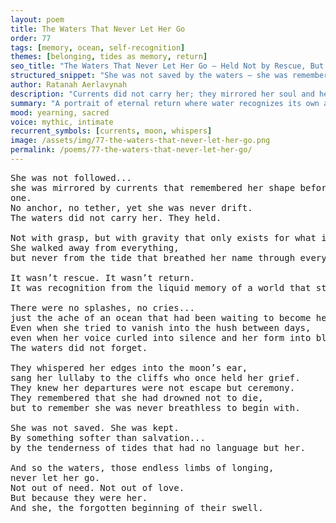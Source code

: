 ```yaml
---
layout: poem
title: The Waters That Never Let Her Go
order: 77
tags: [memory, ocean, self-recognition]
themes: [belonging, tides as memory, return]
seo_title: "The Waters That Never Let Her Go — Held Not by Rescue, But by the Memory of Who She Was"
structured_snippet: "She was not saved by the waters — she was remembered by them."
author: Ratanah Aerlavynah
description: "Currents did not carry her; they mirrored her soul and held her shape when even she forgot."
summary: "A portrait of eternal return where water recognizes its own and refuses to let her be lost."
mood: yearning, sacred
voice: mythic, intimate
recurrent_symbols: [currents, moon, whispers]
image: /assets/img/77-the-waters-that-never-let-her-go.png
permalink: /poems/77-the-waters-that-never-let-her-go/
---
```


<pre>
She was not followed... 
she was mirrored by currents that remembered her shape before she knew she had 
one.
No anchor, no tether, yet she was never drift.
The waters did not carry her. They held.

Not with grasp, but with gravity that only exists for what it cannot release.
She walked away from everything, 
but never from the tide that breathed her name through every salt-stained hush.

It wasn’t rescue. It wasn’t return. 
It was recognition from the liquid memory of a world that still wept in the rhythm of her once-forgotten sighs.

There were no splashes, no cries... 
just the ache of an ocean that had been waiting to become her skin again.
Even when she tried to vanish into the hush between days, 
even when her voice curled into silence and her form into blur...
The waters did not forget.

They whispered her edges into the moon’s ear, 
sang her lullaby to the cliffs who once held her grief.
They knew her departures were not escape but ceremony.
They remembered that she had drowned not to die, 
but to remember she was never breathless to begin with.

She was not saved. She was kept. 
By something softer than salvation... 
by the tenderness of tides that had no language but her.

And so the waters, those endless limbs of longing, 
never let her go.
Not out of need. Not out of love. 
But because they were her. 
And she, the forgotten beginning of their swell.
</pre>
